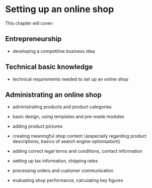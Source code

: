 # Setting up an online shop

This chapter will cover:

## Entrepreneurship

* developing a competitive business idea


## Technical basic knowledge

* technical requirements needed to set up an online shop


## Administrating an online shop

* administrating products and product categories

* basic design, using templates and pre-made modules

* adding product pictures

* creating meaningful shop content \\(especially regarding product descriptions, basics of search engine optimisation\\)

* adding correct legal terms and conditions, contact information

* setting up tax information, shipping rates

* processing orders and customer communication

* evaluating shop performance, calculating key figures


